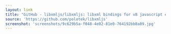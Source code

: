 ```yaml
---
layout: link
title: "GitHub - libxmljs/libxmljs: libxml bindings for v8 javascript engine"
source: 'https://github.com/polotek/libxmljs'
screenshot: 'screenshots/9c629b5a-f048-4e82-81e0-764192bb8a89.jpg'
---
```


